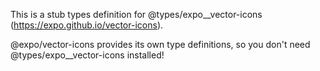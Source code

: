 This is a stub types definition for @types/expo__vector-icons (https://expo.github.io/vector-icons).

@expo/vector-icons provides its own type definitions, so you don't need @types/expo__vector-icons installed!